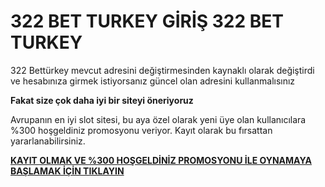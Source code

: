 # 322 BET TURKEY GİRİŞ 322 BET TURKEY

322 Bettürkey mevcut adresini değiştirmesinden kaynaklı olarak değiştirdi ve hesabınıza girmek istiyorsanız güncel olan adresini kullanmalısınız

**Fakat size çok daha iyi bir siteyi öneriyoruz**

Avrupanın en iyi slot sitesi, bu aya özel olarak yeni üye olan kullanıcılara %300 hoşgeldiniz promosyonu veriyor. Kayıt olarak bu fırsattan yararlanabilirsiniz.

[**KAYIT OLMAK VE %300 HOŞGELDİNİZ PROMOSYONU İLE OYNAMAYA BAŞLAMAK İÇİN TIKLAYIN**](https://cutt.ly/leWAY7fi)
